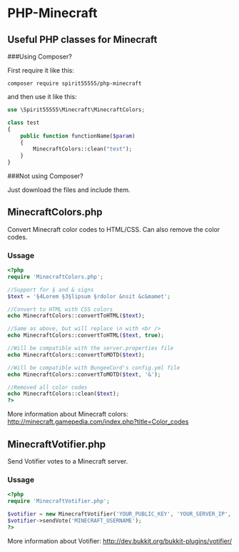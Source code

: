 # PHP-Minecraft
## Useful PHP classes for Minecraft

###Using Composer?

First require it like this:
```
composer require spirit55555/php-minecraft
```

and then use it like this:
```php
use \Spirit55555\Minecraft\MinecraftColors;

class test
{
    public function functionName($param)
    {
        MinecraftColors::clean("test");
    }
}
```

###Not using Composer?

Just download the files and include them.

## MinecraftColors.php

Convert Minecraft color codes to HTML/CSS. Can also remove the color codes.

### Ussage

```php
<?php
require 'MinecraftColors.php';

//Support for § and & signs
$text = '§4Lorem §3§lipsum §rdolor &nsit &c&mamet';

//Convert to HTML with CSS colors
echo MinecraftColors::convertToHTML($text);

//Same as above, but will replace \n with <br />
echo MinecraftColors::convertToHTML($text, true);

//Will be compatible with the server.properties file
echo MinecraftColors::convertToMOTD($text);

//Will be compatible with BungeeCord's config.yml file
echo MinecraftColors::convertToMOTD($text, '&');

//Removed all color codes
echo MinecraftColors::clean($text);
?>
```

More information about Minecraft colors: http://minecraft.gamepedia.com/index.php?title=Color_codes

## MinecraftVotifier.php

Send Votifier votes to a Minecraft server.

### Ussage

```php
<?php
require 'MinecraftVotifier.php';

$votifier = new MinecraftVotifier('YOUR_PUBLIC_KEY', 'YOUR_SERVER_IP', 'YOUR_VOTIFIER_PORT', 'YOUR_SERVICE_NAME');
$votifier->sendVote('MINECRAFT_USERNAME');
?>
```

More information about Votifier: http://dev.bukkit.org/bukkit-plugins/votifier/
